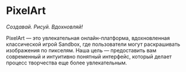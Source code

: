 # PixelArt
_Создавай. Рисуй. Вдохновляй!_

PixelArt — это увлекательная онлайн-платформа, вдохновленная классической игрой Sandbox, где пользователи могут раскрашивать изображения по пикселям. Наша цель — предоставить вам современный и интуитивно понятный интерфейс, который делает процесс творчества еще более увлекательным.
